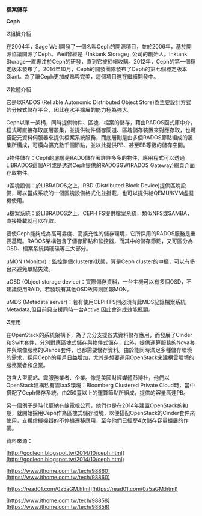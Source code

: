 **檔案儲存**

**Ceph**

Ø組織介紹

在2004年，Sage Weil開發了一個名叫Ceph的開源項目，並於2006年，基於開源協議開源了Ceph。Weil曾經是「Inktank Storage」公司的創始人。Inktank Storage一直專注於Ceph的研發，直到它被紅帽收購。2012年，Ceph的第一個穩定版本發布了。2014年10月，Ceph的開發團隊發布了Ceph的第七個穩定版本Giant。為了讓Ceph更加成熟與完美，這個項目還在繼續開發中。



Ø軟體介紹

它是以RADOS \(Reliable Autonomic Distributed Object Store\)為主要設計方式的分散式儲存平台，因此在水平擴展的能力極為強大。

Ceph以單一架構，同時提供物件、區塊、檔案的儲存，藉由RADOS函式庫中介，程式可直接存取底層叢集，並提供物件儲存閘道、區塊儲存裝置來對應存取，也可搭配元資料伺服器來提供檔案系統服務，而底層則是由多個RADOS節點組成的叢集所構成，可橫向擴充數千個節點，並以此提供PB、甚至EB等級的儲存空間。

u物件儲存：Ceph的底層是RADO儲存著許許多多的物件，應用程式可以透過LIBRADOS這個API或是透過Ceph提供的RADOSGW\(RADOS Gateway\)網頁介面存取物件。

u區塊設備：於LIBRADOS之上，RBD \(Distributed Block Device\)提供區塊設備，可以當成系統的一個區塊設備格式化並掛載，也可以提供給QEMU/KVM虛擬機使用。

u檔案系統：於LIBRADOS之上，CEPH FS提供檔案系統，類似NFS或SAMBA，直接掛載就可以存取。



要使Ceph能夠成為高可靠度、高擴充性的儲存環境，它所採用的RADOS服務是重要基礎。RADOS架構包含了儲存節點和監控器，而其中的儲存節點，又可區分為OSD、檔案系統與硬碟等三大部分。

uMON \(Monitor\)：監控整個cluster的狀態，算是Ceph cluster的中樞，可以有多台來避免單點失效。

uOSD \(Object storage device\)：實際儲存資料，一台主機可以有多個OSD，不建議使用RAID。若發現有其他OSD故障則回報MON。

uMDS \(Metadata server\)：若有使用CEPH FS則必須有此MDS記錄檔案系統Metadata,但目前只支援同時一台Active,因此會造成效能瓶頸。

Ø應用

在OpenStack的系統架構下，為了充分支援各式資料儲存應用，而發展了Cinder和Swift套件，分別對應區塊式儲存與物件式儲存，此外，提供運算服務的Nova套件與映像服務的Glance套件，也都需要儲存資料。由於能同時滿足多種儲存環境的需求，採用Ceph的用戶日益增加，尤其是想要運用OpenStack來建構雲環境的服務業者和企業。

包含大型網站、雲服務業者、企業。像是美國財經媒體彭博社，他們以OpenStack建構私有雲IaaS環境：Bloomberg Clustered Private Cloud時，當中搭配了Ceph儲存系統，由250臺以上的運算節點所組成，提供的容量高達PB。

另一個例子是時代華納有線電視公司，他們也是在2014年建置OpenStack的初期，就開始採用Ceph作為區塊式儲存環境，以便搭配OpenStack的Cinder套件來使用，支援虛擬機器的不停機遷移應用，至今他們已經歷4次儲存容量擴展的作業。



資料來源：

[http://godleon.blogspot.tw/2014/10/ceph.html](http://godleon.blogspot.tw/2014/10/ceph.html)

[https://www.ithome.com.tw/tech/98860](https://www.ithome.com.tw/tech/98860)

[https://read01.com/0z5aGM.html](https://read01.com/0z5aGM.html)

[https://www.ithome.com.tw/tech/98858](https://www.ithome.com.tw/tech/98858)



